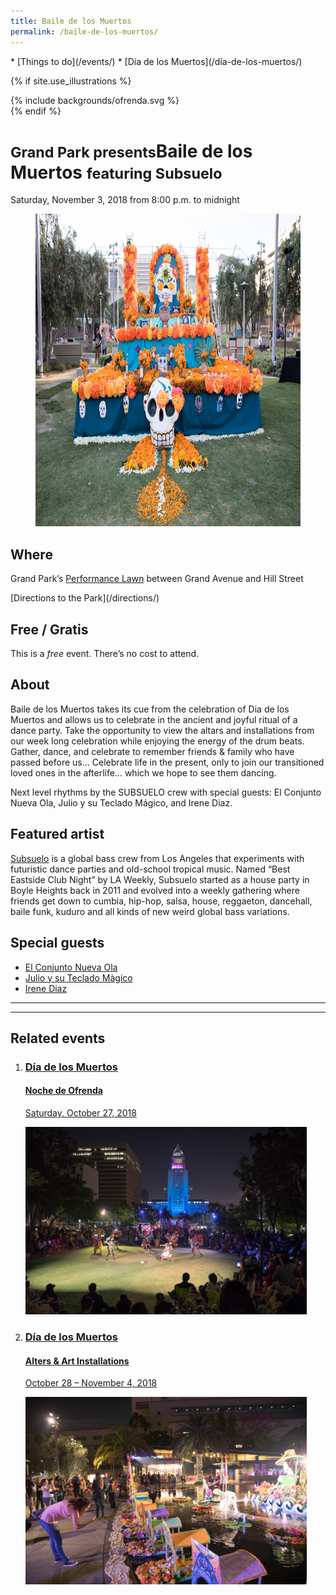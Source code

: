 ```yaml
---
title: Baile de los Muertos
permalink: /baile-de-los-muertos/
---
```


<nav markdown="1">
* [Things to do](/events/)
* [Día de los Muertos](/día-de-los-muertos/)
</nav>

{% if site.use_illustrations %}
<style>
.girl {
  grid-column: -3/-1;
  grid-row: 1/6;
}
.girl svg {
  height: 20vmax;
  width: auto;
  color: inherit;
}
.girl svg,
.girl svg path {
  fill: currentColor;
}
main h1,
main h1 + p {
  grid-column-end: -3;
}
main > nav:first-child {
  grid-row-start: 1;
}
main > h1 + nav {
    grid-column-end: -3;
}
</style>

<div class="girl">
{% include backgrounds/ofrenda.svg %}
</div>
{% endif %}

<small>Grand Park presents</small>Baile de los Muertos <small>featuring Subsuelo</small>
==============================================================

Saturday, November 3, 2018 from 8:00 p.m. to midnight

<figure>
  <img src="/uploads/programs/dia-de-los-muertos-2.jpg" alt="Día de los Muertos" height="500" />
</figure>

## Where

Grand Park’s [Performance Lawn](/performance-lawn/) between Grand Avenue and Hill Street

<p class="action" markdown="1">
[Directions to the Park](/directions/)
</p>

## Free / Gratis

This is a _free_ event. There’s no cost to attend.

<main markdown="1">

## About

Baile de los Muertos takes its cue from the celebration of Dia de los Muertos and allows us to celebrate in the ancient and joyful ritual of a dance party. Take the opportunity to view the altars and installations from our week long celebration while enjoying the energy of the drum beats. Gather, dance, and celebrate to remember friends & family who have passed before us… Celebrate life in the present, only to join our transitioned loved ones in the afterlife… which we hope to see them dancing.

Next level rhythms by the SUBSUELO crew with special guests: El Conjunto Nueva Ola, Julio y su Teclado Mágico, and Irene Diaz.

## Featured artist

[Subsuelo](https://www.facebook.com/SubsueloCrew/) is a global bass crew from Los Angeles that experiments with futuristic dance parties and old-school tropical music. Named “Best Eastside Club Night” by LA Weekly, Subsuelo started as a house party in Boyle Heights back in 2011 and evolved into a weekly gathering where friends get down to cumbia, hip-hop, salsa, house, reggaeton, dancehall, baile funk, kuduro and all kinds of new weird global bass variations.


## Special guests

* [El Conjunto Nueva Ola](https://www.facebook.com/elconjuntonuevaola/)
* [Julio y su Teclado Màgico](https://www.facebook.com/Julio-y-su-teclado-mágico-385752418482347/)
* [Irene Diaz](https://www.facebook.com/irenediazmusic/)

* * *

</main>

<main markdown="1" class="strawberry">

* * *

## Related events

<ol class="event-list" style="grid-template-columns: 1fr 1fr;">
  <li>
    <a href="/noche-de-ofrenda/">
      <div>
        <h3>Día de los Muertos</h3>
        <h4>Noche de Ofrenda</h4>
        <p>Saturday, October 27, 2018</p>
      </div>
      <img src="/uploads/programs/noche-de-ofrenda.jpg" height="300" alt="" />
    </a>
  </li>
  <li>
    <a href="/día-de-los-muertos-art/">
      <div>
        <h3>Día de los Muertos</h3>
        <h4>Alters & Art Installations</h4>
        <p>October 28 – November 4, 2018</p>
      </div>
      <img src="/uploads/programs/dia-de-los-muertos.jpg" height="300" alt="" />
    </a>
  </li>
</ol>

</main>

